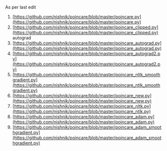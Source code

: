 As per last edit <br>

1. [https://github.com/nishnik/poincare/blob/master/poincare.py](https://github.com/nishnik/poincare/blob/master/poincare.py)
2. [https://github.com/nishnik/poincare/blob/master/poincare_clipped.py](https://github.com/nishnik/poincare/blob/master/poincare_clipped.py) autograd
3. [https://github.com/nishnik/poincare/blob/master/poincare_autograd.py](https://github.com/nishnik/poincare/blob/master/poincare_autograd.py)
4. [https://github.com/nishnik/poincare/blob/master/poincare_autograd2.py](https://github.com/nishnik/poincare/blob/master/poincare_autograd2.py)
5. [https://github.com/nishnik/poincare/blob/master/poincare_nltk_smoothgradient.py](https://github.com/nishnik/poincare/blob/master/poincare_ntlk_smoothgradient.py)
6. [https://github.com/nishnik/poincare/blob/master/poincare_new.py](https://github.com/nishnik/poincare/blob/master/poincare_new.py)
7. [https://github.com/nishnik/poincare/blob/master/poincare_nltk.py](https://github.com/nishnik/poincare/blob/master/poincare_ntlk.py)
8. [https://github.com/nishnik/poincare/blob/master/poincare_adam.py](https://github.com/nishnik/poincare/blob/master/poincare_adam.py)
9. [https://github.com/nishnik/poincare/blob/master/poincare_adam_smoothgradient.py](https://github.com/nishnik/poincare/blob/master/poincare_adam_smoothgradient.py)

